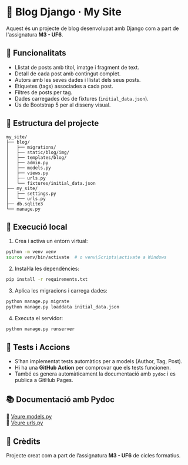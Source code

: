 
# 📝 Blog Django · My Site

Aquest és un projecte de blog desenvolupat amb Django com a part de l'assignatura **M3 - UF6**.

## 🧩 Funcionalitats

- Llistat de posts amb títol, imatge i fragment de text.
- Detall de cada post amb contingut complet.
- Autors amb les seves dades i llistat dels seus posts.
- Etiquetes (tags) associades a cada post.
- Filtres de posts per tag.
- Dades carregades des de fixtures (`initial_data.json`).
- Ús de Bootstrap 5 per al disseny visual.

## 📁 Estructura del projecte

```
my_site/
├── blog/
│   ├── migrations/
│   ├── static/blog/img/
│   ├── templates/blog/
│   ├── admin.py
│   ├── models.py
│   ├── views.py
│   ├── urls.py
│   └── fixtures/initial_data.json
├── my_site/
│   ├── settings.py
│   └── urls.py
├── db.sqlite3
└── manage.py
```

## 🚀 Execució local

1. Crea i activa un entorn virtual:

```bash
python -m venv venv
source venv/bin/activate  # o venv\Scripts\activate a Windows
```

2. Instal·la les dependències:

```bash
pip install -r requirements.txt
```

3. Aplica les migracions i carrega dades:

```bash
python manage.py migrate
python manage.py loaddata initial_data.json
```

4. Executa el servidor:

```bash
python manage.py runserver
```

## 🧪 Tests i Accions

- S’han implementat tests automàtics per a models (Author, Tag, Post).
- Hi ha una **GitHub Action** per comprovar que els tests funcionen.
- També es genera automàticament la documentació amb `pydoc` i es publica a GitHub Pages.

## 📚 Documentació amb Pydoc

🔗 [Veure models.py](https://zikohad24.github.io/blog-django/blog.models.html)  
🔗 [Veure urls.py](https://zikohad24.github.io/blog-django/blog.urls.html)



## 🔗 Crèdits

Projecte creat com a part de l’assignatura **M3 - UF6** de cicles formatius.
